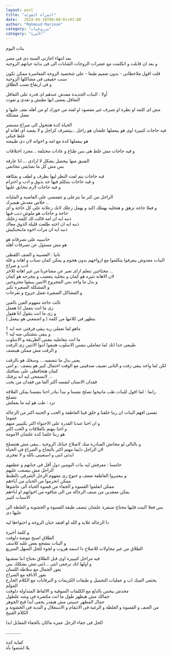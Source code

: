 ```yaml
---
layout: post
title: "المرأة القويّة"
date:   2024-04-10T00:00:01+03:00
author: "Mahmoud Marzouk"
category: "مرزوقيات"
category: "الأسرة"
---
```



بنات اليوم

بعد انتهاء اجازتى السنة دى فى مصر  
و بعد ان قابلت و اتكلمت مع عشرات الزوجات الشابات الى فى
بداية حياتهم الزوجية

قلت اقول ملاحظاتى - بدون تعميم طبعا -
على شخصية الزوجة المعاصرة ممكن تكون سبب حقيقى فى مشاكلها
الزوجية  
و فى ارتفاع نسب الطلاق

أولا : البنات الجديدة معدش عندهم اى قدرة على
التغافل  
التغافل بمعنى انها تطنش و تعدى و تفوت

مش اى كلمة او نظرة او تصرف غير مقصود او لفتة من جوزك او
من أهله نقف عليها و نعمل مشكلة

الحياة كدة هتتحول الى صراع مستمر  
فيه حاجات كتييرة اوى هو بيعملها علشان هو راجل ..بيتصرف
كراجل و لا يقصد اى اهانة او غلط فيكى  
هو بيعملها كدة مع امه و اخواته لان دى طبيعته

و فيه حاجات مش غلط هى بس طباع و عادات مختلفة ...مجرد
اختلافات

الضيق منها بيحصل بشكل لا ارادى ....انا عارفة  
بس مش كل ما تضايقى تتخانقى

فيه حاجات يتم لفت النظر ليها بظرف و لطف و
بفكاهة  
و فيه حاجات بنتكلم فيها جد بذوق و ادب و احترام  
و فيه حاجات لازم نتخانق عليها

الراجل من كتر ما بتزعلى و تتقمصى على الفاضية و
المليانه  
خلاص معدش هيعبرك ..  
و فعلا حاجة تزهق و هتخليه يهملك اكيد و يهمل زعلك لانك
زعلانة على كل حاجة و اى حاجة و حاجات هو ملوش ذنب فيها  
ذنبه ايه ان امه قالت لك كلمة زعلتك  
ذنبه ايه ان اخته طلعت قليلة الذوق معاك  
ذنبه ايه ان مرات اخوه مابتحبكيش

حاسبيه على تصرفاته هو  
هو مش مسئول عن تصرفات أهله

تانيا : العصبية و العنف
اللفظى  
البنات معدوش بيعرفوا يتكلموا مع ازواجهم بدون هجوم و يمكن
كمان سباب و اهانة و قلة ادب و صراخ  
محتاجين نتعلم ازاى نعبر عن مشاعرنا من غير اهانة
للاخر ...  
لان الاهانة تثيره هو كمان و بتخليه يتعصب و بتجرحه هو
كمان  
و بدل ما واحد بس المجروح الاتنين بيبقوا مجروحين  
و المشكلة الصغيرة تكبر  
و المشاكل الصغيرة تعمل جروح و تقرحات

ثالث حاجة مفهوم العين بالعين  
زى ما انت بتعمل انا هعمل  
و زى ما انت بتقول انا هقول  
بتظهر فى كلامها من كلمة ( و اشمعنى هو بيعمل )

ماهو لما تعملى زيه يبقى فرقتى عنه ايه ؟  
و يبقى بتشتكى منه ليه ؟  
ما انت بتعامليه بنفس الطريقة و الاسلوب  
طبيعى جدا انك لما تتعاملى بنفس الاسلوب هتبقوا انتوا
الاتنين زى الزفت  
و الزفت مش ممكن هينضف

يعنى بدل ما تنضفيه.... وسخك هو بالزفت  
لكن لما واحد يبقى زفت و التانى نضيف صدقينى مع الوقت
احتمال كبير هو ينضف ..و انتى كمان هتحافظى على نضافتك  
لاتسمحى ليه انه يزفتك ...  
فقدان الانسان لنفسه أكثر ألما من فقدان من يحب

رابعا : لما اقول للبنات طب ماتيجوا نصلح نفسنا و نبدأ
نبادر احنا بنفسنا يمكن العلاقة تتصلح  
ترد : طب هو ليه ما يعملش

نفسى افهم البنات ان ربنا خلقنا و خلق فينا العاطفة و الحب
و الحنية اكتر من الرجالة عموما  
و ان احنا عندنا القدرة على الاحتواء اكتر بكتييير
منهم  
و احنا بنهتم بالعلاقات و الحب اكتر  
هو ربنا خلقنا كدة علشان الامومة

و بالتالى لو مجاتش المبادرة منك لاصلاح حياتك الزوجية
..يبقى مش هتتصلح  
لان الراجل دايما مهتم اكتر بالنجاح و الصراع فى
الحياة  
ابدئى انتى و استعينى بالله و لا تعجزى

خامسا : معرفش ليه بنات اليومين دول أقل فى حنانهم و
عطفهم  
الراجل مش بيصعب عليهم  
و بيعتبروا العاطفة ضعف و خنوع زى مفهوم الرجل الشرقى
بالظبط  
ممكن اتحرموا من الحنان من آباءهم  
ممكن اتعلموا القسوة و الجفاء من قسوة الحياة الى
عاشوها  
يمكن معقدين من صنف الرجالة من الى شافوه من اخواتهم او
اباءهم  
الاسباب كتيير

بس فعلا البنت قلبها محتاج صنفرة علشان تنضف طبقة القسوة و
الخشونة و الغلظة الى عليها دى

دا الرجالة غلابة و الله لو افتقد حنان الزوجة و احتواءها
ليه

و كلمة أخيرة  
الطلاق اصبح موضة دلوقت  
و البنات بتشجع بعض عليه للاسف  
الطلاق من غير محاولات للاصلاح دا اسمه هروب و لجوء للحل
السهل السريع

فيه مراحل كتيييرة اوى قبل الطلاق نحتاج اننا
نمشيها  
و اولها انك ترجعى انثى ...انثى مش بشكلك بس  
يغور الجمال مع سلاطة اللسان  
تغور الاناقة مع الصراخ  
يختفى الميك اب و عمليات التجميل و طبقات الكريمات و
البرفانات مع الكلام الجارح المؤلم  
محدش بيحس بالدلع مع الكلمات السوقية و الالفاظ المتداولة
دلوقت  
جمالك مش هيظهر طول ما انت مكشرة فى وشه علطول  
جمال المظهر حبيبتى مش هيقدر يخفى أبدا قبح
الجوهر  
من العنف و القسوة و الغلظة و الرغبة فى الانتقام و
الاستغلال و الندية فى الخشونة و الكلام القبيح

الحل فى جفاء الرجل عمره ماكان بالجفاء المقابل
ابدا

............

كفاية كدة  
يلا اشتموا بأة

